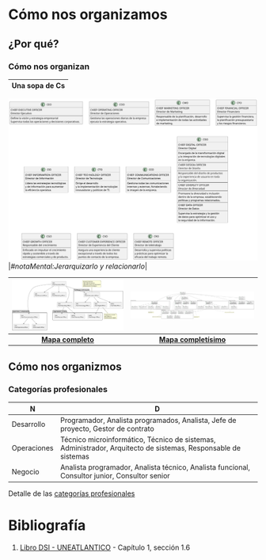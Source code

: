 # Cómo nos organizamos

## ¿Por qué?

### Cómo nos organizan

|Una sopa de Cs|
-|
![](/images/modelosUML/modelosUML/sopaDeCs.svg)
|*#notaMental:Jerarquizarlo y relacionarlo*|

|![](/images/temario/modelosUML/sopaC2.0.svg)|![](/images/temario/modelosUML/sopaC2.0_extendido_jerarquizado.svg)|
|:-:|:-:|
|[**Mapa completo**](/images/temario/modelosUML/sopaC2.0.svg)|[**Mapa completísimo**](/images/temario/modelosUML/sopaC2.0_extendido_jerarquizado.svg)

## Cómo nos organizmos

### Categorías profesionales

|N|D|
-|-
|Desarrollo|Programador, Analista programados, Analista, Jefe de proyecto, Gestor de contrato|
|Operaciones|Técnico microinformático, Técnico de sistemas, Administrador, Arquitecto de sistemas, Responsable de sistemas|
|Negocio|Analista programador, Analista técnico, Analista funcional, Consultor junior, Consultor senior|

Detalle de las [categorías profesionales](categoriasProfesionales.md)

# Bibliografía

1. [Libro DSI - UNEATLANTICO](https://campus.uneatlantico.es/pluginfile.php/68989/mod_folder/content/0/Libro%20DSI%20-%20UNEATLANTICO.pdf?forcedownload=1) - Capítulo 1, sección 1.6